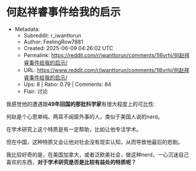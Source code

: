 # 何赵祥睿事件给我的启示

- Metadata:
  - Subreddit: r_iwanttorun
  - Author: FeelingRow7881
  - Created: 2025-06-09 04:26:02 UTC
  - Permalink: https://reddit.com/r/iwanttorun/comments/1l6vrhj/何赵祥睿事件给我的启示/
  - URL: https://www.reddit.com/r/iwanttorun/comments/1l6vrhj/何赵祥睿事件给我的启示/
  - Ups: 8 | Ratio: 0.79 | Comments: 84
  - Flair: 讨论


我感觉他的遭遇跟**49年回国的那批科学家**有很大程度上的可比性:

何赵是个心思单纯、两耳不闻窗外事的人，类似于美国人说的nerd。

在学术研究上这个特质是有一定帮助，比如让他专注学术。

但在中国，这种特质又会让他对社会没有现实认知，从而导致他最后的悲剧。

我比较好奇的是，在美国加拿大，或者泛欧美社会，做这种nerd，一心沉迷自己喜欢的东西，**对于学术研究是否是比较有益处的特质呢？**

